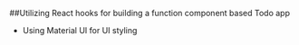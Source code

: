 ##Utilizing React hooks for building a function component based Todo app
- Using Material UI for UI styling 
